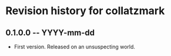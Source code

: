 # Revision history for collatzmark

## 0.1.0.0 -- YYYY-mm-dd

* First version. Released on an unsuspecting world.
